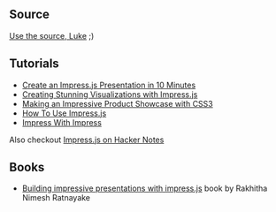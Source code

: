 ## Source

[Use the source, Luke](https://github.com/bartaz/impress.js/blob/master/index.html) ;)

## Tutorials

* [Create an Impress.js Presentation in 10 Minutes](https://www.opensesame.com/c/create-impressjs-presentation-10-minutes-training-course)
* [Creating Stunning Visualizations with Impress.js](http://www.1stwebdesigner.com/css/creating-stunning-visualizations-with-impress-js/)
* [Making an Impressive Product Showcase with CSS3](http://tutorialzine.com/2012/02/css3-product-showcase/)
* [How To Use Impress.js](http://www.cubewebsites.com/blog/guides/how-to-use-impress-js/)
* [Impress With Impress](http://www.andismith.com/blog/2012/01/impress-with-impress/)

Also checkout [Impress.js on Hacker Notes](http://www.thehackernotes.com/bartaz/impress.js)
## Books

* [Building impressive presentations with impress.js](http://www.packtpub.com/building-impressive-presentations-with-impressjs/book) book by Rakhitha Nimesh Ratnayake